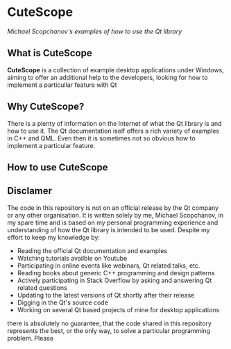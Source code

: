 # CuteScope
*Michael Scopchanov's examples of how to use the Qt library*

## What is CuteScope
**CuteScope** is a collection of example desktop applications under Windows, aiming to offer an additional help to the developers, looking for how to implement a particullar feature with Qt

## Why CuteScope?
There is a plenty of information on the Internet of what the Qt library is and how to use it. The Qt documentation iself offers a rich variety of examples in C++ and QML. Even then it is sometimes not so obvious how to implement a particular feature. 

## How to use CuteScope


## Disclamer
The code in this repository is not on an official release by the Qt company or any other organisation. It is written solely by me, Michael Scopchanov, in my spare time and is based on my personal programming experience and understanding of how the Qt library is intended to be used. Despite my effort to keep my knowledge by:
 
 * Reading the official Qt documentation and examples
 * Watching tutorials availble on Youtube
 * Participating in online events like webinars, Qt related talks, etc.
 * Reading books about generic C++ programming and design patterns
 * Actively participating in Stack Overflow by asking and answering Qt related questions
 * Updating to the latest versions of Qt shortly after their release
 * Digging in the Qt's source code
 * Working on several Qt based projects of mine for desktop applications
 
there is absolutely no guarantee, that the code shared in this repository represents the best, or the only way, to solve a particular programming problem. Please 
